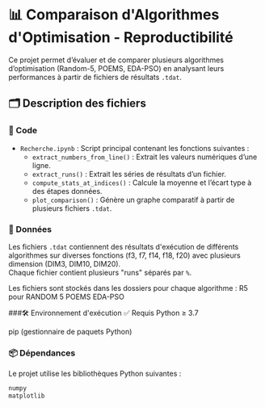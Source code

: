 # 📊 Comparaison d'Algorithmes d'Optimisation - Reproductibilité

Ce projet permet d’évaluer et de comparer plusieurs algorithmes d’optimisation (Random-5, POEMS, EDA-PSO) en analysant leurs performances à partir de fichiers de résultats `.tdat`.



## 🗂 Description des fichiers

### 🔧 Code
- `Recherche.ipynb` : Script principal contenant les fonctions suivantes :
  - `extract_numbers_from_line()` : Extrait les valeurs numériques d’une ligne.
  - `extract_runs()` : Extrait les séries de résultats d’un fichier.
  - `compute_stats_at_indices()` : Calcule la moyenne et l’écart type à des étapes données.
  - `plot_comparison()` : Génère un graphe comparatif à partir de plusieurs fichiers `.tdat`.

### 📁 Données
Les fichiers `.tdat` contiennent des résultats d'exécution de différents algorithmes sur diverses fonctions (f3, f7, f14, f18, f20) avec plusieurs dimension  (DIM3, DIM10, DIM20).  
Chaque fichier contient plusieurs "runs" séparés par `%`.

Les fichiers sont stockés dans les dossiers pour chaque algorithme :
R5 pour RANDOM 5
POEMS
EDA-PSO

###🛠 Environnement d'exécution
✅ Requis
Python ≥ 3.7

pip (gestionnaire de paquets Python)

### 📦 Dépendances
Le projet utilise les bibliothèques Python suivantes :

```txt
numpy
matplotlib

